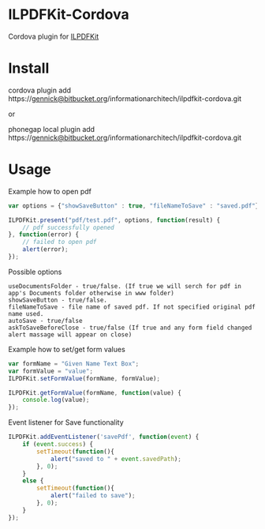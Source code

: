 ILPDFKit-Cordova
================

Cordova plugin for [ILPDFKit](https://github.com/iwelabs/ILPDFKit)

Install
=======
cordova plugin add https://gennick@bitbucket.org/informationarchitech/ilpdfkit-cordova.git

or

phonegap local plugin add https://gennick@bitbucket.org/informationarchitech/ilpdfkit-cordova.git

Usage
=====

Example how to open pdf
```javascript
var options = {"showSaveButton" : true, "fileNameToSave" : "saved.pdf"};

ILPDFKit.present("pdf/test.pdf", options, function(result) {
    // pdf successfully opened
}, function(error) {
    // failed to open pdf
    alert(error);
});
```

Possible options
```
useDocumentsFolder - true/false. (If true we will serch for pdf in app's Documents folder otherwise in www folder)
showSaveButton - true/false.
fileNameToSave - file name of saved pdf. If not specified original pdf name used.
autoSave - true/false
askToSaveBeforeClose - true/false (If true and any form field changed alert massage will appear on close)
```

Example how to set/get form values

```javascript
var formName = "Given Name Text Box";
var formValue = "value";
ILPDFKit.setFormValue(formName, formValue);

ILPDFKit.getFormValue(formName, function(value) {
    console.log(value);
});
```

Event listener for Save functionality
```javascript
ILPDFKit.addEventListener('savePdf', function(event) {
    if (event.success) {
        setTimeout(function(){
            alert("saved to " + event.savedPath);
        }, 0);
    }
    else {
        setTimeout(function(){
            alert("failed to save");
        }, 0);
    }
});
```